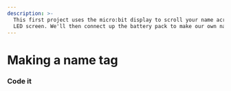 ```yaml
---
description: >-
  This first project uses the micro:bit display to scroll your name across the
  LED screen. We'll then connect up the battery pack to make our own name tag.
---
```


# Making a name tag

### Code it

